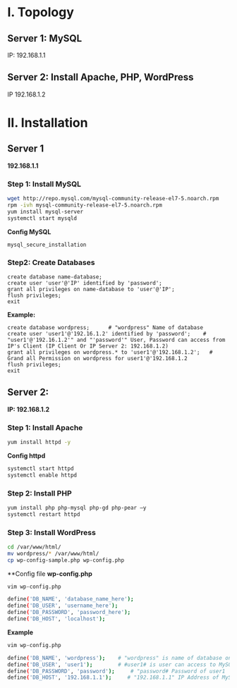 # I. Topology
## Server 1: MySQL</br>
IP: 192.168.1.1
## Server 2: Install Apache, PHP, WordPress
IP 192.168.1.2
# II. Installation
## Server 1
**192.168.1.1**
### Step 1: Install MySQL
```sh
wget http://repo.mysql.com/mysql-community-release-el7-5.noarch.rpm
rpm -ivh mysql-community-release-el7-5.noarch.rpm
yum install mysql-server
systemctl start mysqld
```
**Config MySQL**
```
mysql_secure_installation
```
### Step2: Create Databases 
```
create database name-database;
create user 'user'@'IP' identified by 'password';
grant all privileges on name-database to 'user'@'IP';
flush privileges;
exit
```
**Example:**
```
create database wordpress;      # "wordpress" Name of database
create user 'user1'@'192.16.1.2' identified by 'password';    # "user1'@'192.16.1.2'" and "'password'" User, Password can access from  IP's Client (IP Client Or IP Server 2: 192.168.1.2)
grant all privileges on wordpress.* to 'user1'@'192.168.1.2';   # Grand all Permission on wordpress for user1'@'192.168.1.2
flush privileges;
exit
```
## Server 2:
**IP: 192.168.1.2**
### Step 1: Install Apache
```sh
yum install httpd -y
```
**Config httpd**
```sh
systemctl start httpd
systemctl enable httpd
```
### Step 2: Install PHP
```sh
yum install php php-mysql php-gd php-pear –y
systemctl restart httpd
```
### Step 3: Install WordPress
```sh
cd /var/www/html/
mv wordpress/* /var/www/html/
cp wp-config-sample.php wp-config.php
```
**Config file **wp-config.php**
```sh
vim wp-config.php

define('DB_NAME', 'database_name_here');    
define('DB_USER', 'username_here');    
define('DB_PASSWORD', 'password_here');      
define('DB_HOST', 'localhost'); 
```

**Example**
```sh
vim wp-config.php

define('DB_NAME', 'wordpress');    # "wordpress" is name of database on MySQL Server
define('DB_USER', 'user1');        # #user1# is user can access to MySQL Server 
define('DB_PASSWORD', 'password');     # "password# Password of user1
define('DB_HOST', '192.168.1.1');     # "192.168.1.1" IP Address of MySQL Server
```
